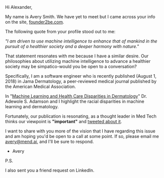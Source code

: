 Hi Alexander,

My name is Avery Smith. We have yet to meet but I came across your info on the site, [founder2be.com](https://www.founder2be.com/index.php/azide0x37/).

The following quote from your profile stood out to me:

_"I am driven to use machine intelligence to enhance that of mankind in the pursuit of a healthier society and a deeper harmony with nature."_

That statement resonates with me because I have a similar desire. Our philosophies about utilizing machine intelligence to advance a healthier society may be simpatico-would you be open to a conversation?

Specifically, I am a software engineer who is recently published (August 1, 2018) in Jama Dermatology, a peer-reviewed medical journal published by the American Medical Association. 

In "[Machine Learning and Health Care Disparities in Dermatology](https://jamanetwork.com/journals/jamadermatology/article-abstract/2688587)" Dr. Adewole S. Adamson and I highlight the racial disparities in machine learning and dermatology.

Fortunately, our publication is resonating, as a thought leader in Med Tech thinks our viewpoint is **"important"** and [tweeted about it](https://twitter.com/EricTopol/status/1024672211687243776).

I want to share with you more of the vision that I have regarding this issue and am hoping you'd be open to a call at some point. If so, please email me [avery@mend.ai](mailto:avery@mend.ai), and I'll be sure to respond.

- Avery

P.S.

I also sent you a friend request on LinkedIn.
